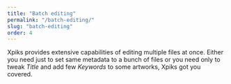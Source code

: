 ```yaml
---
title: "Batch editing"
permalink: "/batch-editing/"
slug: "batch-editing"
order: 4
---
```


Xpiks provides extensive capabilities of editing multiple files at once. Either you need just to set same metadata to a bunch of files or you need only to tweak _Title_ and add few _Keywords_ to some artworks, Xpiks got you covered.